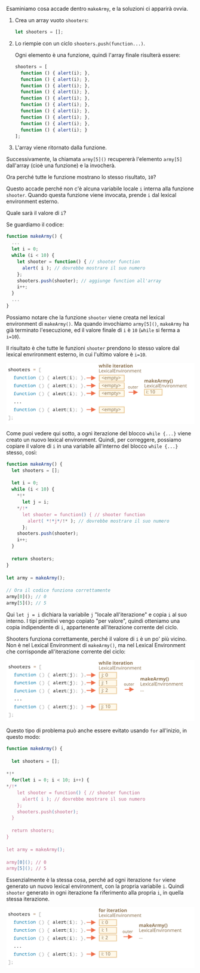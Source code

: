 
Esaminiamo cosa accade dentro `makeArmy`, e la soluzioni ci apparirà ovvia.

1. Crea un array vuoto `shooters`:

    ```js
    let shooters = [];
    ```
2. Lo riempie con un ciclo `shooters.push(function...)`.

    Ogni elemento è una funzione, quindi l'array finale risulterà essere:

    ```js no-beautify
    shooters = [
      function () { alert(i); },
      function () { alert(i); },
      function () { alert(i); },
      function () { alert(i); },
      function () { alert(i); },
      function () { alert(i); },
      function () { alert(i); },
      function () { alert(i); },
      function () { alert(i); },
      function () { alert(i); }
    ];
    ```

3. L'array viene ritornato dalla funzione.

Successivamente, la chiamata `army[5]()` recupererà l'elemento `army[5]` dall'array (cioè una funzione) e la invocherà.

Ora perché tutte le funzione mostrano lo stesso risultato, `10`?

Questo accade perché non c'è alcuna variabile locale `i` interna alla funzione `shooter`. Quando questa funzione viene invocata, prende `i` dal lexical environment esterno.

Quale sarà il valore di `i`?

Se guardiamo il codice:

```js
function makeArmy() {
  ...
  let i = 0;
  while (i < 10) {
    let shooter = function() { // shooter function
      alert( i ); // dovrebbe mostrare il suo numero
    };
    shooters.push(shooter); // aggiunge function all'array
    i++;
  }
  ...
}
```

Possiamo notare che la funzione `shooter` viene creata nel lexical environment di `makeArmy()`. Ma quando invochiamo `army[5]()`, `makeArmy` ha già terminato l'esecuzione, ed il valore finale di `i` è `10` (`while` si ferma a `i=10`).

Il risultato è che tutte le funzioni `shooter` prendono lo stesso valore dal lexical envrironment esterno, in cui l'ultimo valore è `i=10`.

![](lexenv-makearmy-empty.svg)

Come puoi vedere qui sotto, a ogni iterazione del blocco `while {...}` viene creato un nuovo lexical environment. Quindi, per correggere, possiamo copiare il valore di `i` in una variabile all'interno del blocco `while {...}` stesso, così:

```js run
function makeArmy() {
  let shooters = [];

  let i = 0;
  while (i < 10) {
    *!*
      let j = i;
    */!*
      let shooter = function() { // shooter function
        alert( *!*j*/!* ); // dovrebbe mostrare il suo numero
      };
    shooters.push(shooter);
    i++;
  }

  return shooters;
}

let army = makeArmy();

// Ora il codice funziona correttamente
army[0](); // 0
army[5](); // 5
```

Qui `let j = i` dichiara la variabile `j` "locale all'iterazione" e copia `i` al suo interno. I tipi primitivi vengo copiato "per valore", quindi otteniamo una copia indipendente di `i`, appartenente all'iterazione corrente del ciclo.

Shooters funziona correttamente, perché il valore di `i` è un po' più vicino. Non è nel Lexical Environment di `makeArmy()`, ma nel Lexical Environment che corrisponde all'iterazione corrente del ciclo:

![](lexenv-makearmy-while-fixed.svg)

Questo tipo di problema può anche essere evitato usando `for` all'inizio, in questo modo:

```js run demo
function makeArmy() {

  let shooters = [];

*!*
  for(let i = 0; i < 10; i++) {
*/!*
    let shooter = function() { // shooter function
      alert( i ); // dovrebbe mostrare il suo numero
    };
    shooters.push(shooter);
  }

  return shooters;
}

let army = makeArmy();

army[0](); // 0
army[5](); // 5
```

Essenzialmente è la stessa cosa, perché ad ogni iterazione `for` viene generato un nuovo lexical environment, con la propria variabile `i`. Quindi `shooter` generato in ogni iterazione fa riferimento alla propria `i`, in quella stessa iterazione.

![](lexenv-makearmy-for-fixed.svg)
